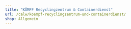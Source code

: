 ```yaml
---
title: "KÖMPF Recyclingzentrum & Containerdienst"
url: /calw/koempf-recyclingzentrum-und-containerdienst/
shop: Allgemein
---
```

